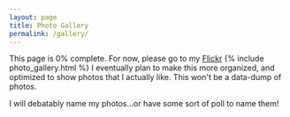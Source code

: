 ```yaml
---
layout: page
title: Photo Gallery
permalink: /gallery/
---
```

This page is 0% complete. For now, please go to my [Flickr](https://flickr.com/ijracesvt/)
{% include photo_gallery.html %}
I eventually plan to make this more organized, and optimized to show photos that I actually like. This won't be a data-dump of photos.

I will debatably name my photos...or have some sort of poll to name them!
